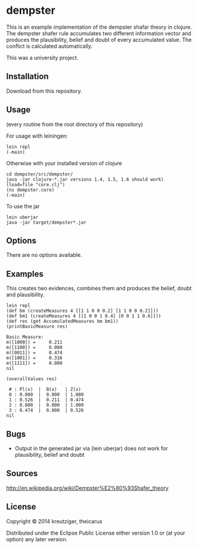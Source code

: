 # dempster

This is an example implementation of the dempster shafar theory in clojure. The
dempster shafer rule accumulates two different information vector and produces
the plausibility, belief and doubt of every accumulated value. The conflict is
calculated automatically.

This was a university project.

## Installation

Download from this repository.

## Usage

(every routine from the root directory of this repository)

For usage with leiningen:

    lein repl
    (-main)

Otherwise with your installed version of clojure

    cd dempster/src/dempster/
    java -jar clojure-*.jar versions 1.4, 1.5, 1.6 should work)
    (load=file "core.clj")
    (ns dempster.core)
    (-main)

To use the jar

    lein uberjar
    java -jar target/dempster*.jar

## Options

There are no options available.

## Examples

This creates two evidences, combines them and produces the belief, doubt and
plausibility.

    lein repl
    (def bm (createMeasures 4 [[1 1 0 0 0.2] [1 1 0 0 0.2]]))
    (def bm1 (createMeasures 4 [[1 0 0 1 0.4] [0 0 1 1 0.6]]))
    (def res (get AccumulatedMeasures bm bm1))
    (printBasicMeasure res)

    Basic Measure:
    m([1000]) =     0.211
    m([1100]) =     0.000
    m([0011]) =     0.474
    m([1001]) =     0.316
    m([1111]) =     0.000
    nil

    (overallValues res)

     # : Pl(x)  |  B(x)   | Z(x)
     0 : 0.000  |  0.000  | 1.000 
     1 : 0.526  |  0.211  | 0.474 
     2 : 0.000  |  0.000  | 1.000 
     3 : 0.474  |  0.000  | 0.526 
    nil

## Bugs

* Output in the generated jar via (lein uberjar) does not work for
  plausibility, belief and doubt

## Sources

http://en.wikipedia.org/wiki/Dempster%E2%80%93Shafer_theory

## License

Copyright © 2014 kreutziger, theicarus

Distributed under the Eclipse Public License either version 1.0 or (at
your option) any later version.
